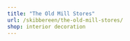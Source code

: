 ```yaml
---
title: "The Old Mill Stores"
url: /skibbereen/the-old-mill-stores/
shop: interior decoration
---
```

